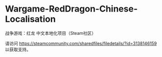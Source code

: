 # Wargame-RedDragon-Chinese-Localisation
 战争游戏：红龙 中文本地化项目（Steam社区）
 
请访问 https://steamcommunity.com/sharedfiles/filedetails/?id=3138146159 以获取支持。
